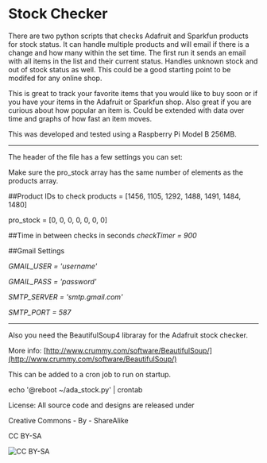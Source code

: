 Stock Checker
=============================

There are two python scripts that checks Adafruit and Sparkfun products for stock status. 
It can handle multiple products and will email if there is a change and how many within the set time.
The first run it sends an email with all items in the list and their current status. 
Handles unknown stock and out of stock status as well.
This could be a good starting point to be modifed for any online shop. 


This is great to track your favorite items that you would like to buy soon or if you have your items in the Adafruit or Sparkfun shop. 
Also great if you are curious about how popular an item is. Could be extended with data over time and graphs of how fast an item moves.

This was developed and tested using a Raspberry Pi Model B 256MB.

----

The header of the file has a few settings you can set:


Make sure the pro_stock array has the same number of elements as the products array.


##Product IDs to check
products = [1456, 1105, 1292, 1488, 1491, 1484, 1480]

pro_stock = [0, 0, 0, 0, 0, 0, 0]


##Time in between checks in seconds
_checkTimer = 900_


##Gmail Settings


_GMAIL_USER = 'username'_

_GMAIL_PASS = 'password'_

_SMTP_SERVER = 'smtp.gmail.com'_

_SMTP_PORT = 587_

____

Also you need the BeautifulSoup4 libraray for the Adafruit stock checker.

More info: [http://www.crummy.com/software/BeautifulSoup/](http://www.crummy.com/software/BeautifulSoup/)


This can be added to a cron job to run on startup.

echo '@reboot ~/ada_stock.py' | crontab


License: All source code and designs are released under 

Creative Commons - By - ShareAlike 

CC BY-SA

![CC BY-SA](http://i.creativecommons.org/l/by-sa/3.0/88x31.png)